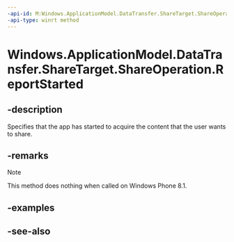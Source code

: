 ----api-id: M:Windows.ApplicationModel.DataTransfer.ShareTarget.ShareOperation.ReportStarted
-api-type: winrt method
---<!-- Method syntaxpublic void ReportStarted()--># Windows.ApplicationModel.DataTransfer.ShareTarget.ShareOperation.ReportStarted## -descriptionSpecifies that the app has started to acquire the content that the user wants to share.## -remarks> [!NOTE]> This method does nothing when called on Windows Phone 8.1.## -examples## -see-also